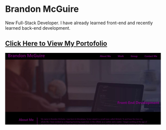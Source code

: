 # Brandon McGuire

New Full-Stack Developer. I have already learned front-end and recently learned back-end development.

## [Click Here to View My Portofolio](https://brandonmcguire1992.github.io/brandon-mcguire-official/)

<img src ="assets/images/portfolio.jpg">

